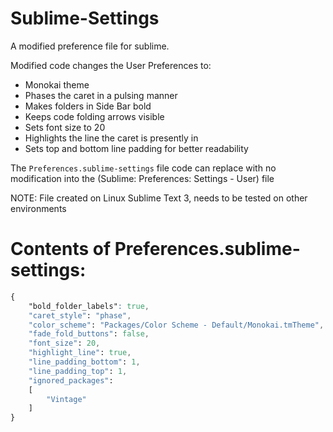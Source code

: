 Sublime-Settings
================

A modified preference file for sublime.

Modified code changes the User Preferences to:
- Monokai theme
- Phases the caret in a pulsing manner
- Makes folders in Side Bar bold
- Keeps code folding arrows visible
- Sets font size to 20
- Highlights the line the caret is presently in
- Sets top and bottom line padding for better readability

The `Preferences.sublime-settings` file code can replace with no modification into the (Sublime: Preferences: Settings - User) file

NOTE: File created on Linux Sublime Text 3, needs to be tested on other environments

Contents of Preferences.sublime-settings:
================

```css
{
	"bold_folder_labels": true,
	"caret_style": "phase",
	"color_scheme": "Packages/Color Scheme - Default/Monokai.tmTheme",
	"fade_fold_buttons": false,
	"font_size": 20,
	"highlight_line": true,
	"line_padding_bottom": 1,
	"line_padding_top": 1,
	"ignored_packages":
	[
		"Vintage"
	]	
}
```
